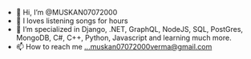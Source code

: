 - 👋 Hi, I’m @MUSKAN07072000
- 👀 I loves listening songs for hours
- 🌱 I’m specialized in Django, .NET, GraphQL, NodeJS, SQL, PostGres, MongoDB, C#, C++, Python, Javascript and learning much more.
- 📫 How to reach me ...muskan07072000verma@gmail.com

<!---
MUSKAN07072000/MUSKAN07072000 is a ✨ special ✨ repository because its `README.md` (this file) appears on your GitHub profile.
You can click the Preview link to take a look at your changes.
--->
